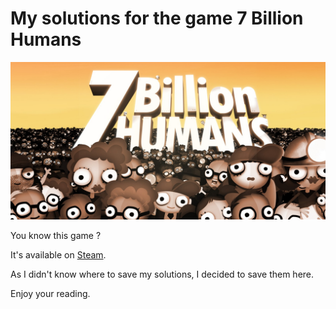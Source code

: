 # My solutions for the game **7 Billion Humans**

![7 Billion Humans](resources/7BillionHumans.jpg "7 Billion Humans")

You know this game ?

It's available on [Steam](https://store.steampowered.com/app/792100/7_Billion_Humans/?l=french&curator_clanid=25762467).

As I didn't know where to save my solutions, I decided to save them here.

Enjoy your reading.
